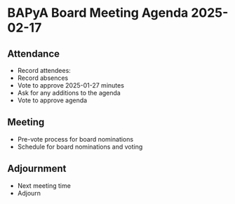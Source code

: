 # BAPyA Board Meeting Agenda 2025-02-17

## Attendance

* Record attendees:
* Record absences
* Vote to approve 2025-01-27 minutes
* Ask for any additions to the agenda
* Vote to approve agenda

## Meeting

* Pre-vote process for board nominations
* Schedule for board nominations and voting

## Adjournment

* Next meeting time
* Adjourn

